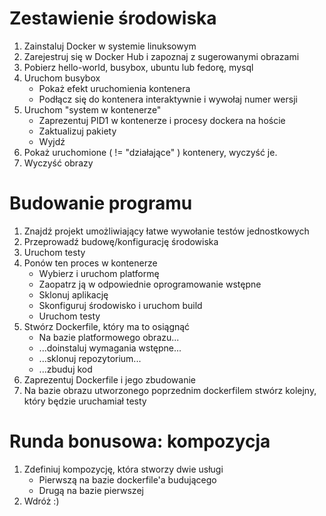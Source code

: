 # Zestawienie środowiska
1. Zainstaluj Docker w systemie linuksowym
2. Zarejestruj się w Docker Hub i zapoznaj z sugerowanymi obrazami
3. Pobierz hello-world, busybox, ubuntu lub fedorę, mysql
4. Uruchom busybox
   - Pokaż efekt uruchomienia kontenera
   - Podłącz się do kontenera interaktywnie i wywołaj numer wersji
5. Uruchom "system w kontenerze"
   - Zaprezentuj PID1 w kontenerze i procesy dockera na hoście
   - Zaktualizuj pakiety
   - Wyjdź
6. Pokaż uruchomione ( != "działające" ) kontenery, wyczyść je.
7. Wyczyść obrazy

# Budowanie programu
1. Znajdź projekt umożliwiający łatwe wywołanie testów jednostkowych
2. Przeprowadź budowę/konfigurację środowiska
3. Uruchom testy
4. Ponów ten proces w kontenerze
   - Wybierz i uruchom platformę
   - Zaopatrz ją w odpowiednie oprogramowanie wstępne
   - Sklonuj aplikację
   - Skonfiguruj środowisko i uruchom build
   - Uruchom testy
5. Stwórz Dockerfile, który ma to osiągnąć
   - Na bazie platformowego obrazu...
   - ...doinstaluj wymagania wstępne...
   - ...sklonuj repozytorium...
   - ...zbuduj kod
6. Zaprezentuj Dockerfile i jego zbudowanie
7. Na bazie obrazu utworzonego poprzednim dockerfilem stwórz kolejny, który będzie uruchamiał testy

# Runda bonusowa: kompozycja
1. Zdefiniuj kompozycję, która stworzy dwie usługi
   - Pierwszą na bazie dockerfile'a budującego
   - Drugą na bazie pierwszej
2. Wdróż :)
   
